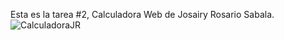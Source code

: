 Esta es la tarea #2, Calculadora Web de Josairy Rosario Sabala.
![CalculadoraJR](https://github.com/user-attachments/assets/c171f8ba-81eb-4070-a900-85e3dba610d1)
